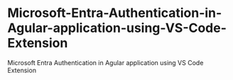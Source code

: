 # Microsoft-Entra-Authentication-in-Agular-application-using-VS-Code-Extension
Microsoft Entra Authentication in Agular application using VS Code Extension
